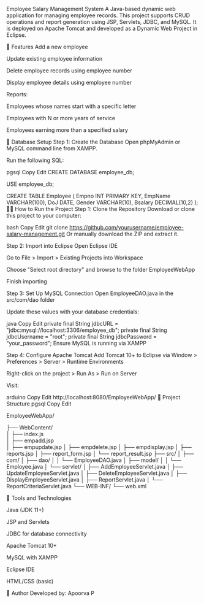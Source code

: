 Employee Salary Management System
A Java-based dynamic web application for managing employee records. This project supports CRUD operations and report generation using JSP, Servlets, JDBC, and MySQL. It is deployed on Apache Tomcat and developed as a Dynamic Web Project in Eclipse.

📌 Features
Add a new employee

Update existing employee information

Delete employee records using employee number

Display employee details using employee number

Reports:

Employees whose names start with a specific letter

Employees with N or more years of service

Employees earning more than a specified salary

🧮 Database Setup
Step 1: Create the Database
Open phpMyAdmin or MySQL command line from XAMPP.

Run the following SQL:

pgsql
Copy
Edit
CREATE DATABASE employee_db;

USE employee_db;

CREATE TABLE Employee (
  Empno INT PRIMARY KEY,
  EmpName VARCHAR(100),
  DoJ DATE,
  Gender VARCHAR(10),
  Bsalary DECIMAL(10,2)
);
🧑‍💻 How to Run the Project
Step 1: Clone the Repository
Download or clone this project to your computer:

bash
Copy
Edit
git clone https://github.com/yourusername/employee-salary-management.git
Or manually download the ZIP and extract it.

Step 2: Import into Eclipse
Open Eclipse IDE

Go to File > Import > Existing Projects into Workspace

Choose "Select root directory" and browse to the folder EmployeeWebApp

Finish importing

Step 3: Set Up MySQL Connection
Open EmployeeDAO.java in the src/com/dao folder

Update these values with your database credentials:

java
Copy
Edit
private final String jdbcURL = "jdbc:mysql://localhost:3306/employee_db";
private final String jdbcUsername = "root";
private final String jdbcPassword = "your_password";
Ensure MySQL is running via XAMPP

Step 4: Configure Apache Tomcat
Add Tomcat 10+ to Eclipse via Window > Preferences > Server > Runtime Environments

Right-click on the project > Run As > Run on Server

Visit:

arduino
Copy
Edit
http://localhost:8080/EmployeeWebApp/
📁 Project Structure
pgsql
Copy
Edit

EmployeeWebApp/

├── WebContent/    
│   ├── index.js   
│   ├── empadd.jsp  
│   ├── empupdate.jsp
│   ├── empdelete.jsp
│   ├── empdisplay.jsp
│   ├── reports.jsp
│   ├── report_form.jsp
│   └── report_result.jsp
├── src/
│   ├── com/
│   ├── dao/
│   │   └── EmployeeDAO.java
│   ├── model/
│   │   └── Employee.java
│   └── servlet/
│       ├── AddEmployeeServlet.java
│       ├── UpdateEmployeeServlet.java
│       ├── DeleteEmployeeServlet.java
│       ├── DisplayEmployeeServlet.java
│       ├── ReportServlet.java
│       └── ReportCriteriaServlet.java
└── WEB-INF/
    └── web.xml
    
🧪 Tools and Technologies

Java (JDK 11+)

JSP and Servlets

JDBC for database connectivity

Apache Tomcat 10+

MySQL with XAMPP

Eclipse IDE

HTML/CSS (basic)

🙌 Author
Developed by: Apoorva P
